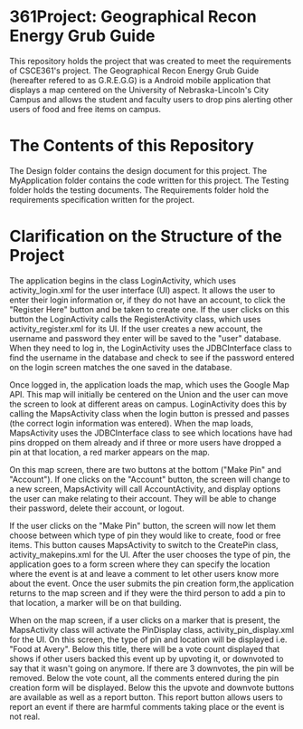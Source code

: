 
 # 361Project: Geographical Recon Energy Grub Guide
 
 This repository holds the project that was created to meet the requirements of CSCE361's project. The Geographical Recon
 Energy Grub Guide (hereafter refered to as G.R.E.G.G) is a Android mobile application that displays a map centered on the
 University of Nebraska-Lincoln's City Campus and allows the student and faculty users to drop pins alerting other users of 
 food and free items on campus.
 
 # The Contents of this Repository
 
 The Design folder contains the design document for this project.
 The MyApplication folder contains the code written for this project.
 The Testing folder holds the testing documents.
 The Requirements folder hold the requirements specification written for the project.
 
 # Clarification on the Structure of the Project
 
 The application begins in the class LoginActivity, which uses activity_login.xml for the user interface (UI) aspect. It allows 
 the user to enter their login information or, if they do not have an account, to click the "Register Here" button and be taken 
 to create one. If the user clicks on this button the LoginActivity calls the RegisterActivity class, which uses 
 activity_register.xml for its UI. If the user creates a new account, the username and password they enter will be saved to the
 "user" database. When they need to log in, the LoginActivity uses the JDBCInterface class to find the username in the database 
 and check to see if the password entered on the login screen matches the one saved in the database.
 
 Once logged in, the application loads the map, which uses the Google Map API. This map will initially be centered on the Union
 and the user can move the screen to look at different areas on campus. LoginActivity does this by calling the MapsActivity 
 class when the login button is pressed and passes (the correct login information was entered). When the map loads, MapsActivity
 uses the JDBCInterface class to see which locations have had pins dropped on them already and if three or more users have 
 dropped a pin at that location, a red marker appears on the map.
 
 On this map screen, there are two buttons at the bottom ("Make Pin" and "Account"). If one clicks on the "Account" button, the
 screen will change to a new screen, MapsActivity will call AccountActivity, and display options the user can make relating to 
 their account. They will be able to change their password, delete their account, or logout.
 
 If the user clicks on the "Make Pin" button, the screen will now let them choose between which type of pin they would like to 
 create, food or free items. This button causes MapsActivity to switch to the CreatePin class, activity_makepins.xml for the 
 UI. 
 After the user chooses the type of pin, the application goes to a form screen where they can specify the location where the 
 event is at and leave a comment to let other users know more about the event. Once the user submits the pin creation form,the 
 application returns to the map screen and if they were the third person to add a pin to that location, a marker will be on 
 that building.
 
 When on the map screen, if a user clicks on a marker that is present, the MapsActivity class will activate the PinDisplay 
 class, activity_pin_display.xml for the UI. On this screen, the type of pin and location will be displayed i.e. "Food at 
 Avery". Below this title, there will be a vote count displayed that shows if other users backed this event up by upvoting it, 
 or downvoted to say that it wasn't going on anymore. If there are 3 downvotes, the pin will be removed. Below the vote count, 
 all the comments entered during the pin creation form will be displayed. Below this the upvote and downvote buttons are 
 available as well as a report button. This report button allows users to report an event if there are harmful comments taking
 place or the event is not real.

